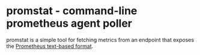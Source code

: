 # promstat - command-line prometheus agent poller

promstat is a simple tool for fetching metrics from an endpoint that exposes the
[Prometheus text-based
format](https://prometheus.io/docs/instrumenting/exposition_formats/).

